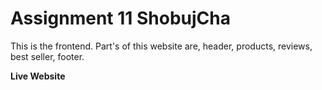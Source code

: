 # Assignment 11 ShobujCha

This is the frontend. Part's of this website are, header, products, reviews, best seller, footer.

**Live Website**
